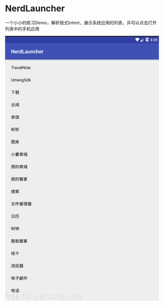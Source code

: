# NerdLauncher
一个小小的练习Demo，解析隐式Intent，展示系统应用的列表，并可以点击打开列表中的手机应用

![image](https://github.com/hanzhonghao/NerdLauncher/raw/master/screenshot/screen.png)

